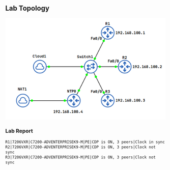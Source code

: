 ## Lab Topology
![Topology](/topology.png)

### Lab Report
```
R1|7206VXR|C7200-ADVENTERPRISEK9-M|PE|CDP is ON, 3 peers|Clock in sync
R2|7206VXR|C7200-ADVENTERPRISEK9-M|PE|CDP is ON, 3 peers|Clock not sync
R3|7206VXR|C7200-ADVENTERPRISEK9-M|PE|CDP is ON, 3 peers|Clock not sync
```
